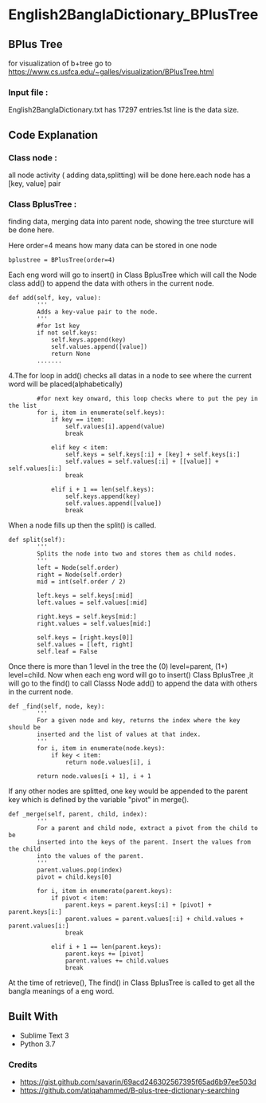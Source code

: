 # English2BanglaDictionary_BPlusTree

## BPlus Tree
for visualization of b+tree go to https://www.cs.usfca.edu/~galles/visualization/BPlusTree.html

### Input file :
English2BanglaDictionary.txt has 17297 entries.1st line is the data size.

## Code Explanation
### Class node :
all node activity ( adding data,splitting) will be done here.each node has a [key, value] pair

### Class BplusTree :
finding data, merging data into parent node, showing the tree sturcture will be done here.



Here order=4 means how many data can be stored in one node
```
bplustree = BPlusTree(order=4)
```

Each eng word will go to insert() in Class BplusTree which will call the Node class add() to append the data with others in the current node.
```
def add(self, key, value):
        '''
        Adds a key-value pair to the node.
        '''
        #for 1st key
        if not self.keys:
            self.keys.append(key)
            self.values.append([value])
            return None
        .......

 ```

4.The for loop in add() checks all datas in a node to see where the current word will be placed(alphabetically)
```
        #for next key onward, this loop checks where to put the pey in the list
        for i, item in enumerate(self.keys):
            if key == item:
                self.values[i].append(value)
                break

            elif key < item:
                self.keys = self.keys[:i] + [key] + self.keys[i:]
                self.values = self.values[:i] + [[value]] + self.values[i:]
                break

            elif i + 1 == len(self.keys):
                self.keys.append(key)
                self.values.append([value])
                break
 ```

When a node fills up then the split() is called.
```
def split(self):
        '''
        Splits the node into two and stores them as child nodes.
        '''
        left = Node(self.order)
        right = Node(self.order)
        mid = int(self.order / 2)

        left.keys = self.keys[:mid]
        left.values = self.values[:mid]

        right.keys = self.keys[mid:]
        right.values = self.values[mid:]

        self.keys = [right.keys[0]]
        self.values = [left, right]
        self.leaf = False
```

Once there is more than 1 level in the tree the (0) level=parent, (1+) level=child. Now when each eng word will go to insert() Class BplusTree ,it will go to the find() to call Classs Node add() to append the data with others in the current node.
```
def _find(self, node, key):
        '''
        For a given node and key, returns the index where the key should be
        inserted and the list of values at that index.
        '''
        for i, item in enumerate(node.keys):
            if key < item:
                return node.values[i], i

        return node.values[i + 1], i + 1
 ```

If any other nodes are splitted, one key would be appended to the parent key which is defined by the variable "pivot" in merge().
```
def _merge(self, parent, child, index):
        '''
        For a parent and child node, extract a pivot from the child to be
        inserted into the keys of the parent. Insert the values from the child
        into the values of the parent.
        '''
        parent.values.pop(index)
        pivot = child.keys[0]

        for i, item in enumerate(parent.keys):
            if pivot < item:
                parent.keys = parent.keys[:i] + [pivot] + parent.keys[i:]
                parent.values = parent.values[:i] + child.values + parent.values[i:]
                break

            elif i + 1 == len(parent.keys):
                parent.keys += [pivot]
                parent.values += child.values
                break
  ```

At the time of retrieve(), The find() in Class BplusTree is called to get all the bangla meanings of a eng word.

## Built With

* Sublime Text 3
* Python 3.7

### Credits
* https://gist.github.com/savarin/69acd246302567395f65ad6b97ee503d
* https://github.com/atiqahammed/B-plus-tree-dictionary-searching
